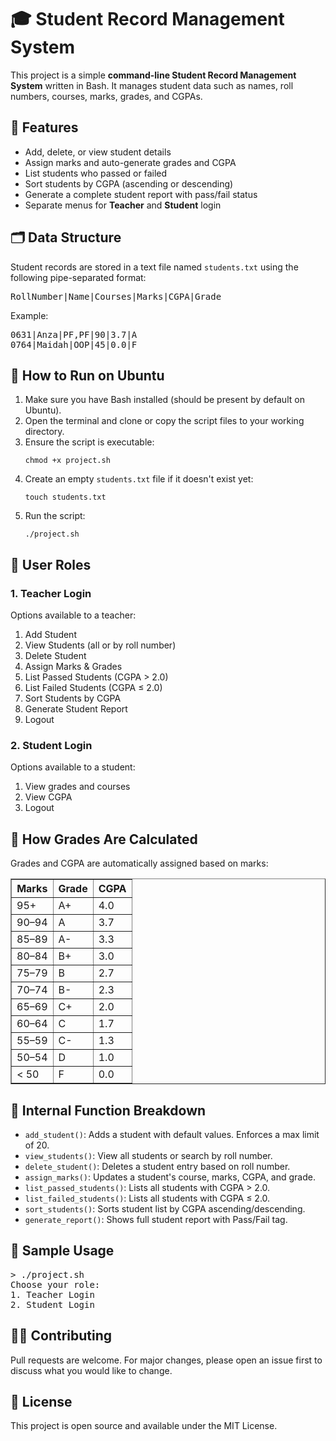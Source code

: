 <!DOCTYPE html>
<html lang="en">
<head>
  <meta charset="UTF-8">
  <title>Student Record Management System - Bash Script</title>
</head>
<body>

<h1>🎓 Student Record Management System</h1>
<p>This project is a simple <strong>command-line Student Record Management System</strong> written in Bash. It manages student data such as names, roll numbers, courses, marks, grades, and CGPAs.</p>

<h2>📁 Features</h2>
<ul>
  <li>Add, delete, or view student details</li>
  <li>Assign marks and auto-generate grades and CGPA</li>
  <li>List students who passed or failed</li>
  <li>Sort students by CGPA (ascending or descending)</li>
  <li>Generate a complete student report with pass/fail status</li>
  <li>Separate menus for <strong>Teacher</strong> and <strong>Student</strong> login</li>
</ul>

<h2>🗂 Data Structure</h2>
<p>Student records are stored in a text file named <code>students.txt</code> using the following pipe-separated format:</p>
<pre>
RollNumber|Name|Courses|Marks|CGPA|Grade
</pre>
<p>Example:</p>
<pre>
0631|Anza|PF,PF|90|3.7|A
0764|Maidah|OOP|45|0.0|F
</pre>

<h2>🚀 How to Run on Ubuntu</h2>
<ol>
  <li>Make sure you have Bash installed (should be present by default on Ubuntu).</li>
  <li>Open the terminal and clone or copy the script files to your working directory.</li>
  <li>Ensure the script is executable:</li>
  <pre><code>chmod +x project.sh</code></pre>
  <li>Create an empty <code>students.txt</code> file if it doesn't exist yet:</li>
  <pre><code>touch students.txt</code></pre>
  <li>Run the script:</li>
  <pre><code>./project.sh</code></pre>
</ol>

<h2>🔐 User Roles</h2>
<h3>1. Teacher Login</h3>
<p>Options available to a teacher:</p>
<ol>
  <li>Add Student</li>
  <li>View Students (all or by roll number)</li>
  <li>Delete Student</li>
  <li>Assign Marks & Grades</li>
  <li>List Passed Students (CGPA > 2.0)</li>
  <li>List Failed Students (CGPA ≤ 2.0)</li>
  <li>Sort Students by CGPA</li>
  <li>Generate Student Report</li>
  <li>Logout</li>
</ol>

<h3>2. Student Login</h3>
<p>Options available to a student:</p>
<ol>
  <li>View grades and courses</li>
  <li>View CGPA</li>
  <li>Logout</li>
</ol>

<h2>🧠 How Grades Are Calculated</h2>
<p>Grades and CGPA are automatically assigned based on marks:</p>
<table border="1" cellpadding="4">
  <thead>
    <tr><th>Marks</th><th>Grade</th><th>CGPA</th></tr>
  </thead>
  <tbody>
    <tr><td>95+</td><td>A+</td><td>4.0</td></tr>
    <tr><td>90–94</td><td>A</td><td>3.7</td></tr>
    <tr><td>85–89</td><td>A-</td><td>3.3</td></tr>
    <tr><td>80–84</td><td>B+</td><td>3.0</td></tr>
    <tr><td>75–79</td><td>B</td><td>2.7</td></tr>
    <tr><td>70–74</td><td>B-</td><td>2.3</td></tr>
    <tr><td>65–69</td><td>C+</td><td>2.0</td></tr>
    <tr><td>60–64</td><td>C</td><td>1.7</td></tr>
    <tr><td>55–59</td><td>C-</td><td>1.3</td></tr>
    <tr><td>50–54</td><td>D</td><td>1.0</td></tr>
    <tr><td>&lt; 50</td><td>F</td><td>0.0</td></tr>
  </tbody>
</table>

<h2>🔧 Internal Function Breakdown</h2>
<ul>
  <li><code>add_student()</code>: Adds a student with default values. Enforces a max limit of 20.</li>
  <li><code>view_students()</code>: View all students or search by roll number.</li>
  <li><code>delete_student()</code>: Deletes a student entry based on roll number.</li>
  <li><code>assign_marks()</code>: Updates a student's course, marks, CGPA, and grade.</li>
  <li><code>list_passed_students()</code>: Lists all students with CGPA > 2.0.</li>
  <li><code>list_failed_students()</code>: Lists all students with CGPA ≤ 2.0.</li>
  <li><code>sort_students()</code>: Sorts student list by CGPA ascending/descending.</li>
  <li><code>generate_report()</code>: Shows full student report with Pass/Fail tag.</li>
</ul>

<h2>🧪 Sample Usage</h2>
<pre>
> ./project.sh
Choose your role:
1. Teacher Login
2. Student Login
</pre>

<h2>👨‍💻 Contributing</h2>
<p>Pull requests are welcome. For major changes, please open an issue first to discuss what you would like to change.</p>

<h2>📜 License</h2>
<p>This project is open source and available under the MIT License.</p>

</body>
</html>
